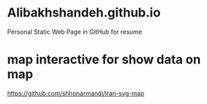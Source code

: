 # Alibakhshandeh.github.io
Personal Static Web Page in GitHub for resume
# map interactive for show data on map
https://github.com/shhonarmandi/iran-svg-map
